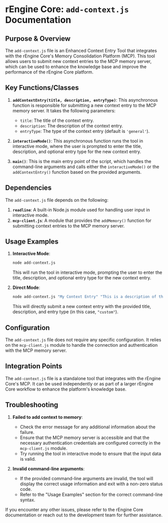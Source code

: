 # rEngine Core: `add-context.js` Documentation

## Purpose & Overview

The `add-context.js` file is an Enhanced Context Entry Tool that integrates with the rEngine Core's Memory Consolidation Platform (MCP). This tool allows users to submit new context entries to the MCP memory server, which can be used to enhance the knowledge base and improve the performance of the rEngine Core platform.

## Key Functions/Classes

1. **`addContextEntry(title, description, entryType)`**: This asynchronous function is responsible for submitting a new context entry to the MCP memory server. It takes the following parameters:
   - `title`: The title of the context entry.
   - `description`: The description of the context entry.
   - `entryType`: The type of the context entry (default is `'general'`).

1. **`interactiveMode()`**: This asynchronous function runs the tool in interactive mode, where the user is prompted to enter the title, description, and optional entry type for the new context entry.

1. **`main()`**: This is the main entry point of the script, which handles the command-line arguments and calls either the `interactiveMode()` or the `addContextEntry()` function based on the provided arguments.

## Dependencies

The `add-context.js` file depends on the following:

1. **`readline`**: A built-in Node.js module used for handling user input in interactive mode.
2. **`mcp-client.js`**: A module that provides the `addMemory()` function for submitting context entries to the MCP memory server.

## Usage Examples

1. **Interactive Mode**:

   ```bash
   node add-context.js
   ```

   This will run the tool in interactive mode, prompting the user to enter the title, description, and optional entry type for the new context entry.

1. **Direct Mode**:

   ```bash
   node add-context.js "My Context Entry" "This is a description of the context entry." "custom"
   ```

   This will directly submit a new context entry with the provided title, description, and entry type (in this case, `"custom"`).

## Configuration

The `add-context.js` file does not require any specific configuration. It relies on the `mcp-client.js` module to handle the connection and authentication with the MCP memory server.

## Integration Points

The `add-context.js` file is a standalone tool that integrates with the rEngine Core's MCP. It can be used independently or as part of a larger rEngine Core workflow to enhance the platform's knowledge base.

## Troubleshooting

1. **Failed to add context to memory**:
   - Check the error message for any additional information about the failure.
   - Ensure that the MCP memory server is accessible and that the necessary authentication credentials are configured correctly in the `mcp-client.js` module.
   - Try running the tool in interactive mode to ensure that the input data is valid.

1. **Invalid command-line arguments**:
   - If the provided command-line arguments are invalid, the tool will display the correct usage information and exit with a non-zero status code.
   - Refer to the "Usage Examples" section for the correct command-line syntax.

If you encounter any other issues, please refer to the rEngine Core documentation or reach out to the development team for further assistance.
